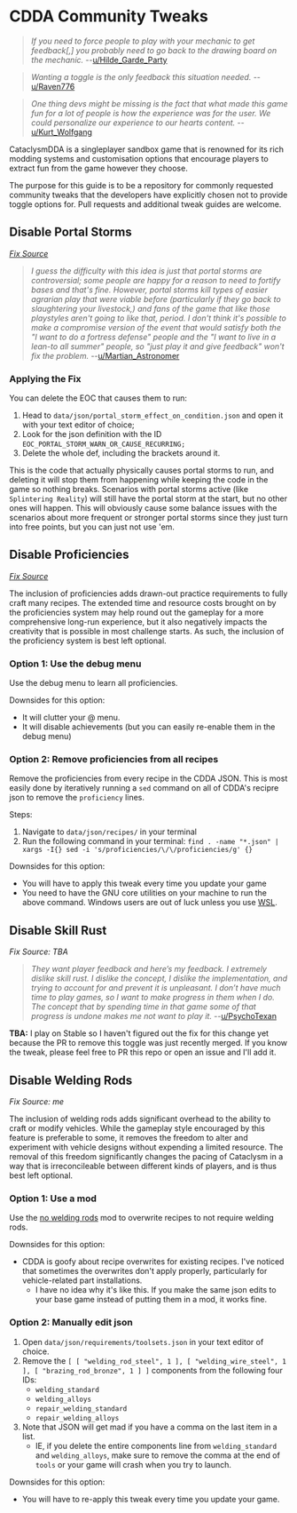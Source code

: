 # CDDA Community Tweaks

> *If you need to force people to play with your mechanic to get feedback[,] you probably need to go back to the drawing board on the mechanic.*
> --[u/Hilde_Garde_Party](https://www.reddit.com/r/cataclysmdda/comments/12e2748/development_strategy/jf9n5c4/)

> *Wanting a toggle is the only feedback this situation needed.*
> --[u/Raven776](https://www.reddit.com/r/cataclysmdda/comments/12e2748/development_strategy/jfaysyy/)

> *One thing devs might be missing is the fact that what made this game fun for a lot of people is how the experience was for the user. We could personalize our experience to our hearts content.*
> --[u/Kurt_Wolfgang](https://www.reddit.com/r/cataclysmdda/comments/12e2748/development_strategy/jfabz17/)

CataclysmDDA is a singleplayer sandbox game that is renowned for its rich modding systems and customisation options that encourage players to extract fun from the game however they choose.

The purpose for this guide is to be a repository for commonly requested community tweaks that the developers have explicitly chosen not to provide toggle options for. Pull requests and additional tweak guides are welcome.

## Disable Portal Storms
*[Fix Source](https://www.reddit.com/r/cataclysmdda/comments/uics3f/comment/i7c8c7g)*

> *I guess the difficulty with this idea is just that portal storms are controversial; some people are happy for a reason to need to fortify bases and that's fine.*
> *However, portal storms kill types of easier agrarian play that were viable before (particularly if they go back to slaughtering your livestock,) and fans of the game that like those playstyles aren't going to like that, period.*
> *I don't think it's possible to make a compromise version of the event that would satisfy both the "I want to do a fortress defense" people and the "I want to live in a lean-to all summer" people, so "just play it and give feedback" won't fix the problem.*
> --[u/Martian_Astronomer](https://www.reddit.com/r/cataclysmdda/comments/12e2748/development_strategy/jf9ecjb/)

### Applying the Fix
You can delete the EOC that causes them to run:

1. Head to `data/json/portal_storm_effect_on_condition.json` and open it with your text editor of choice;
2. Look for the json definition with the ID `EOC_PORTAL_STORM_WARN_OR_CAUSE_RECURRING;`
3. Delete the whole def, including the brackets around it.

This is the code that actually physically causes portal storms to run, and deleting it will stop them from happening while keeping the code in the game so nothing breaks. Scenarios with portal storms active (like `Splintering Reality`) will still have the portal storm at the start, but no other ones will happen. This will obviously cause some balance issues with the scenarios about more frequent or stronger portal storms since they just turn into free points, but you can just not use 'em.

## Disable Proficiencies
*[Fix Source](https://www.reddit.com/r/cataclysmdda/comments/l6ngr1/is_there_anyway_to_disable_proficiencies/)*

The inclusion of proficiencies adds drawn-out practice requirements to fully craft many recipes. The extended time and resource costs brought on by the proficiencies system may help round out the gameplay for a more comprehensive long-run experience, but it also negatively impacts the creativity that is possible in most challenge starts. As such, the inclusion of the proficiency system is best left optional.

### Option 1: Use the debug menu

Use the debug menu to learn all proficiencies.

Downsides for this option:
- It will clutter your @ menu.
- It will disable achievements (but you can easily re-enable them in the debug menu)

### Option 2: Remove proficiencies from all recipes

Remove the proficiencies from every recipe in the CDDA JSON. This is most easily done by iteratively running a `sed` command on all of CDDA's recipre json to remove the `proficiency` lines.

Steps:
1. Navigate to `data/json/recipes/` in your terminal
2. Run the following command in your terminal: `find . -name "*.json" | xargs -I{} sed -i 's/proficiencies/\/\/proficiencies/g' {}`

Downsides for this option:
- You will have to apply this tweak every time you update your game
- You need to have the GNU core utilities on your machine to run the above command. Windows users are out of luck unless you use [WSL](https://learn.microsoft.com/en-us/windows/wsl/install).

## Disable Skill Rust
*Fix Source: TBA*

> *They want player feedback and here’s my feedback.*
> *I extremely dislike skill rust. I dislike the concept, I dislike the implementation, and trying to account for and prevent it is unpleasant.*
> *I don’t have much time to play games, so I want to make progress in them when I do. The concept that by spending time in that game some of that progress is undone makes me not want to play it.*
> --[u/PsychoTexan](https://www.reddit.com/r/cataclysmdda/comments/12eiwpx/comment/jfm09qu/)

**TBA:** I play on Stable so I haven't figured out the fix for this change yet because the PR to remove this toggle was just recently merged. If you know the tweak, please feel free to PR this repo or open an issue and I'll add it.

## Disable Welding Rods
*Fix Source: me*

The inclusion of welding rods adds significant overhead to the ability to craft or modify vehicles. While the gameplay style encouraged by this feature is preferable to some, it removes the freedom to alter and experiment with vehicle designs without expending a limited resource. The removal of this freedom significantly changes the pacing of Cataclysm in a way that is irreconcileable between different kinds of players, and is thus best left optional.

### Option 1: Use a mod

Use the [no welding rods](https://github.com/neonspectra/no-welding-rods) mod to overwrite recipes to not require welding rods.

Downsides for this option:
- CDDA is goofy about recipe overwrites for existing recipes. I've noticed that sometimes the overwrites don't apply properly, particularly for vehicle-related part installations.
    - I have no idea why it's like this. If you make the same json edits to your base game instead of putting them in a mod, it works fine.

### Option 2: Manually edit json

1. Open `data/json/requirements/toolsets.json` in your text editor of choice.
2. Remove the `[ [ "welding_rod_steel", 1 ], [ "welding_wire_steel", 1 ], [ "brazing_rod_bronze", 1 ] ]` components from the following four IDs:
    - `welding_standard`
    - `welding_alloys`
    - `repair_welding_standard`
    - `repair_welding_alloys`
3. Note that JSON will get mad if you have a comma on the last item in a list. 
    - IE, if you delete the entire components line from `welding_standard` and `welding_alloys`, make sure to remove the comma at the end of `tools` or your game will crash when you try to launch.

Downsides for this option:
- You will have to re-apply this tweak every time you update your game.
